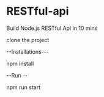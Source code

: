 # RESTful-api
Build Node.js RESTful Api in 10 mins


clone the project

--Installations---

npm install


--Run --

npm run start
